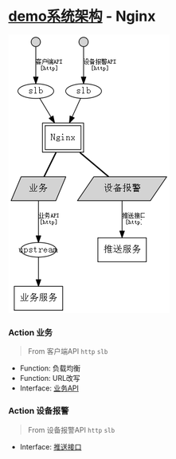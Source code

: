 # [demo系统架构](../) - Nginx

![](nginx.gv.png)

### Action 业务

> From 客户端API `http` `slb`

* Function: 负载均衡
* Function: URL改写
* Interface: [业务API](../cloud/services.md)

### Action 设备报警

> From 设备报警API `http` `slb`

* Interface: [推送接口](../cloud/pushserver.md)
